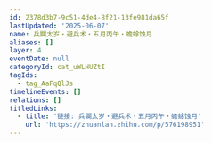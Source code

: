 ```yaml
---
id: 2378d3b7-9c51-4de4-8f21-13fe981da65f
lastUpdated: '2025-06-07'
name: 兵闢太岁・避兵术・五月丙午・蟾蜍蚀月
aliases: []
layer: 4
eventDate: null
categoryId: cat_uWLHUZtI
tagIds:
  - tag_AaFqQlJs
timelineEvents: []
relations: []
titledLinks:
  - title: '链接: 兵闢太岁・避兵术・五月丙午・蟾蜍蚀月'
    url: 'https://zhuanlan.zhihu.com/p/576198951'
---
```


